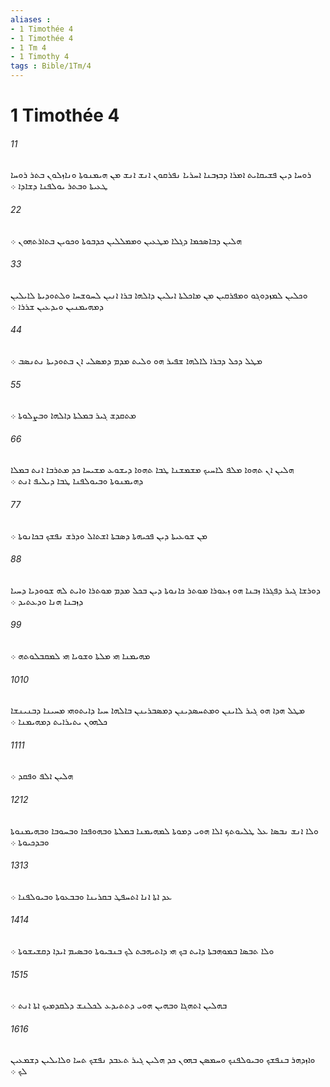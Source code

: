 ```yaml
---
aliases : 
- 1 Timothée 4
- 1 Timothée 4
- 1 Tm 4
- 1 Timothy 4
tags : Bible/1Tm/4
---
```


# 1 Timothée 4

###### 11
ܪܘܚܐ ܕܝܢ ܦܫܝܩܐܝܬ ܐܡܪܐ ܕܒܙܒܢܐ ܐܚܪܝܐ ܢܦܪܩܘܢ ܐܢܫ ܐܢܫ ܡܢ ܗܝܡܢܘܬܐ ܘܢܐܙܠܘܢ ܒܬܪ ܪܘܚܐ ܛܥܝܬܐ ܘܒܬܪ ܝܘܠܦܢܐ ܕܫܐܕܐ ܀
###### 22
ܗܠܝܢ ܕܒܐܤܟܡܐ ܕܓܠܐ ܡܛܥܝܢ ܘܡܡܠܠܝܢ ܟܕܒܘܬܐ ܘܟܘܝܢ ܒܬܐܪܬܗܘܢ ܀
###### 33
ܘܟܠܝܢ ܠܡܙܕܘܓܘ ܘܡܦܪܩܝܢ ܡܢ ܡܐܟܠܬܐ ܐܝܠܝܢ ܕܐܠܗܐ ܒܪܐ ܐܢܝܢ ܠܚܘܫܚܐ ܘܠܬܘܕܝܬܐ ܠܐܝܠܝܢ ܕܡܗܝܡܢܝܢ ܘܝܕܥܝܢ ܫܪܪܐ ܀
###### 44
ܡܛܠ ܕܟܠ ܕܒܪܐ ܠܐܠܗܐ ܫܦܝܪ ܗܘ ܘܠܝܬ ܡܕܡ ܕܡܤܠܝ ܐܢ ܒܬܘܕܝܬܐ ܢܬܢܤܒ ܀
###### 55
ܡܬܩܕܫ ܓܝܪ ܒܡܠܬܐ ܕܐܠܗܐ ܘܒܨܠܘܬܐ ܀
###### 66
ܗܠܝܢ ܐܢ ܬܗܘܐ ܡܠܦ ܠܐܚܝܟ ܡܫܡܫܢܐ ܛܒܐ ܬܗܘܐ ܕܝܫܘܥ ܡܫܝܚܐ ܟܕ ܡܬܪܒܐ ܐܢܬ ܒܡܠܐ ܕܗܝܡܢܘܬܐ ܘܒܝܘܠܦܢܐ ܛܒܐ ܕܝܠܝܦ ܐܢܬ ܀
###### 77
ܡܢ ܫܘܥܝܬܐ ܕܝܢ ܦܟܝܗܬܐ ܕܤܒܬܐ ܐܫܬܐܠ ܘܕܪܫ ܢܦܫܟ ܒܟܐܢܘܬܐ ܀
###### 88
ܕܘܪܫܐ ܓܝܪ ܕܦܓܪܐ ܙܒܢܐ ܗܘ ܙܥܘܪܐ ܡܘܬܪ ܟܐܢܘܬܐ ܕܝܢ ܒܟܠ ܡܕܡ ܡܘܬܪܐ ܘܐܝܬ ܠܗ ܫܘܘܕܝܐ ܕܚܝܐ ܕܙܒܢܐ ܗܢܐ ܘܕܥܬܝܕ ܀
###### 99
ܡܗܝܡܢܐ ܗܝ ܡܠܬܐ ܘܫܘܝܐ ܗܝ ܠܡܩܒܠܘܬܗ ܀
###### 1010
ܡܛܠ ܗܕܐ ܗܘ ܓܝܪ ܠܐܝܢܢ ܘܡܬܚܤܕܝܢܢ ܕܡܤܒܪܝܢܢ ܒܐܠܗܐ ܚܝܐ ܕܐܝܬܘܗܝ ܡܚܝܢܐ ܕܒܢܝܢܫܐ ܟܠܗܘܢ ܝܬܝܪܐܝܬ ܕܡܗܝܡܢܐ ܀
###### 1111
ܗܠܝܢ ܐܠܦ ܘܦܩܕ ܀
###### 1212
ܘܠܐ ܐܢܫ ܢܒܤܐ ܥܠ ܛܠܝܘܬܟ ܐܠܐ ܗܘܝ ܕܡܘܬܐ ܠܡܗܝܡܢܐ ܒܡܠܬܐ ܘܒܗܘܦܟܐ ܘܒܚܘܒܐ ܘܒܗܝܡܢܘܬܐ ܘܒܕܟܝܘܬܐ ܀
###### 1313
ܥܕ ܐܬܐ ܐܢܐ ܐܬܚܦܛ ܒܩܪܝܢܐ ܘܒܒܥܘܬܐ ܘܒܝܘܠܦܢܐ ܀
###### 1414
ܘܠܐ ܬܒܤܐ ܒܡܘܗܒܬܐ ܕܐܝܬ ܒܟ ܗܝ ܕܐܬܝܗܒܬ ܠܟ ܒܢܒܝܘܬܐ ܘܒܤܝܡ ܐܝܕܐ ܕܩܫܝܫܘܬܐ ܀
###### 1515
ܒܗܠܝܢ ܐܬܗܓܐ ܘܒܗܝܢ ܗܘܝ ܕܬܬܝܕܥ ܠܟܠܢܫ ܕܠܩܕܡܝܟ ܐܬܐ ܐܢܬ ܀
###### 1616
ܘܐܙܕܗܪ ܒܢܦܫܟ ܘܒܝܘܠܦܢܟ ܘܚܡܤܢ ܒܗܘܢ ܟܕ ܗܠܝܢ ܓܝܪ ܬܥܒܕ ܢܦܫܟ ܬܚܐ ܘܠܐܝܠܝܢ ܕܫܡܥܝܢ ܠܟ ܀
